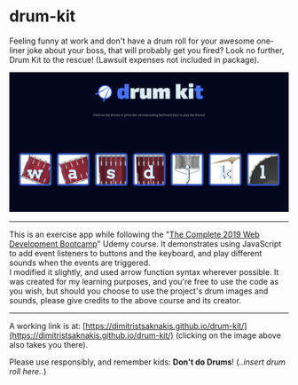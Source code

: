 # drum-kit

Feeling funny at work and don't have a drum roll for your awesome one-liner joke about your boss, that will probably get you fired? Look no further, Drum Kit to the rescue! (Lawsuit expenses not included in package).  

[![drum kit social preview](assets/images/drumkit-social-preview.png)](https://dimitristsaknakis.github.io/drum-kit/)  

---  

This is an exercise app while following the "[The Complete 2019 Web Development Bootcamp](https://www.udemy.com/the-complete-web-development-bootcamp/)" Udemy course. It demonstrates using JavaScript to add event listeners to buttons and the keyboard, and play different sounds when the events are triggered.  
I modified it slightly, and used arrow function syntax wherever possible. It was created for my learning purposes, and you're free to use the code as you wish, but should you choose to use the project's drum images and sounds, please give credits to the above course and its creator.  

---  

A working link is at: [https://dimitristsaknakis.github.io/drum-kit/](https://dimitristsaknakis.github.io/drum-kit/) (clicking on the image above also takes you there).  

Please use responsibly, and remember kids: **Don't do Drums**! (*..insert drum roll here..*)  

